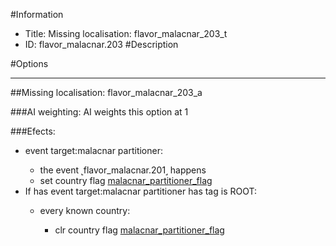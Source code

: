 #Information
 - Title: Missing localisation: flavor_malacnar_203_t
 - ID: flavor_malacnar.203
#Description

#Options

___
##Missing localisation: flavor_malacnar_203_a

###AI weighting:
AI weights this option at 1


###Efects:<ul><li>event target:malacnar partitioner:</li><ul><li>the event ˻flavor_malacnar.201˼ happens</li><li>set country flag [malacnar_partitioner_flag](../flags/malacnar_partitioner_flag.md)</li></ul><li>If has event target:malacnar partitioner has tag is ROOT:</li><ul><li>every known country:</li><ul><li>clr country flag [malacnar_partitioner_flag](../flags/malacnar_partitioner_flag.md)</li></ul></ul></ul>
